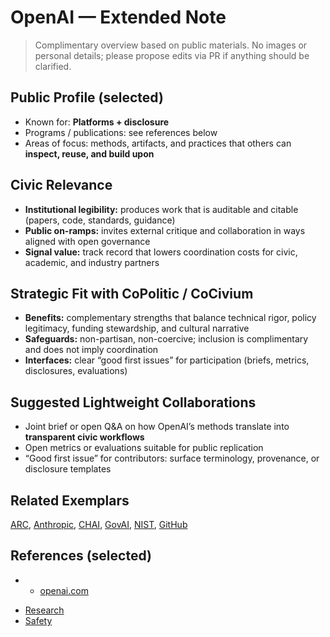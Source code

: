 # OpenAI — Extended Note

> Complimentary overview based on public materials. No images or personal details; please propose edits via PR if anything should be clarified.

## Public Profile (selected)
- Known for: **Platforms + disclosure**
- Programs / publications: see references below
- Areas of focus: methods, artifacts, and practices that others can **inspect, reuse, and build upon**

## Civic Relevance
- **Institutional legibility:** produces work that is auditable and citable (papers, code, standards, guidance)
- **Public on-ramps:** invites external critique and collaboration in ways aligned with open governance
- **Signal value:** track record that lowers coordination costs for civic, academic, and industry partners

## Strategic Fit with CoPolitic / CoCivium
- **Benefits:** complementary strengths that balance technical rigor, policy legitimacy, funding stewardship, and cultural narrative
- **Safeguards:** non-partisan, non-coercive; inclusion is complimentary and does not imply coordination
- **Interfaces:** clear “good first issues” for participation (briefs, metrics, disclosures, evaluations)

## Suggested Lightweight Collaborations
- Joint brief or open Q&A on how OpenAI’s methods translate into **transparent civic workflows**
- Open metrics or evaluations suitable for public replication
- “Good first issue” for contributors: surface terminology, provenance, or disclosure templates

## Related Exemplars
[ARC](/funders/ARC.md), [Anthropic](/funders/Anthropic.md), [CHAI](/funders/CHAI.md), [GovAI](/funders/GovAI.md), [NIST](/funders/NIST.md), [GitHub](/funders/GitHub.md)

## References (selected)
- * [openai.com](https://openai.com)
* [Research](https://openai.com/research)
* [Safety](https://openai.com/safety)
